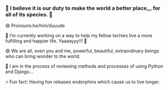 ### 👋 I believe it is our duty to make the world a better place,,, for all of its species. 👋

😄 Pronouns:he/him/duuude 

🔭 I’m currently working on a way to help my fellow techies live a more fulfilling and happier life. Yaaaayyy!!! 👯 

😄 We are all, even you and me, powerful, beautiful, extraordinary beings who can bring wonder to the world.

🌱 I am in the process of reviewing methods and processes of using Python and Django...

 ⚡ Fun fact: Having fun releases endorphins which cause us to live longer.

<!--
**tommytoyou/tommytoyou** is a ✨ _special_ ✨ repository because its `README.md` (this file) appears on your GitHub profile.

Here are some ideas to get you started:

- 🔭 I’m currently working on ...
- 🌱 I’m currently learning ...
- 👯 I’m looking to collaborate on ...
- 🤔 I’m looking for help with ...
- 💬 Ask me about ...
- 📫 How to reach me: ...
- 😄 Pronouns: ...
- ⚡ Fun fact: ...
-->

